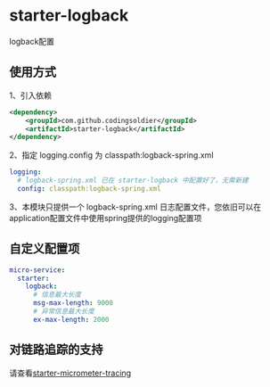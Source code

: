 # starter-logback
logback配置

## 使用方式
1、引入依赖
```xml
<dependency>
    <groupId>com.github.codingsoldier</groupId>
    <artifactId>starter-logback</artifactId>
</dependency>
```
2、指定 logging.config 为 classpath:logback-spring.xml
```yaml
logging:
  # logback-spring.xml 已在 starter-logback 中配置好了，无需新建
  config: classpath:logback-spring.xml
```
3、本模块只提供一个 logback-spring.xml 日志配置文件，您依旧可以在application配置文件中使用spring提供的logging配置项

## 自定义配置项
```yaml
micro-service:
  starter:
    logback:
      # 信息最大长度
      msg-max-length: 9000
      # 异常信息最大长度
      ex-max-length: 2000
```

## 对链路追踪的支持
请查看[starter-micrometer-tracing](../starter-micrometer-tracing/README.md)
